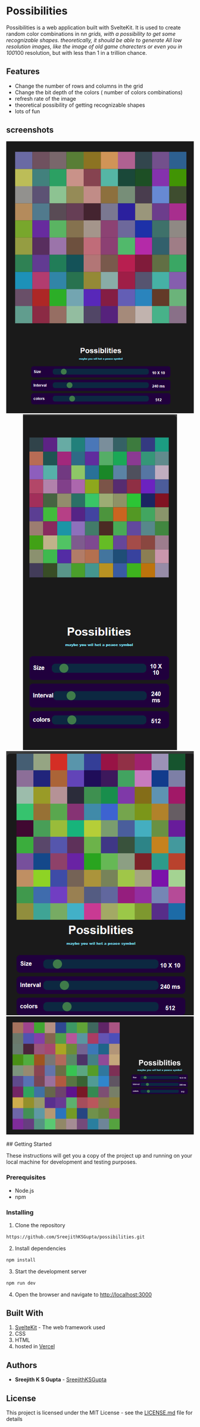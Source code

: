 # Possibilities

Possibilities is a web application built with SvelteKit. It is used to create random color combinations in n*n grids, with a possibility to get some recognizable shapes.
theoretically, it should be able to generate All low resolution images, like the image of old game charecters or even you in 100*100 resolution, but with less than 1 in a trillion chance.

## Features
- Change the number of rows and columns in the grid
- Change the bit depth of the colors ( number of colors  combinations)
- refresh rate of the image
- theoretical possibility of getting recognizable shapes
- lots of fun

## screenshots
<p align="center">
  <img src="reference_images/image.png" alt="Tablet">
  <img src="reference_images/image-1.png" alt="Mobile Screen">
  <img src="reference_images/image-2.png" alt="Fold screen">
  <img src="reference_images/image-3.png" alt="Pc screen">
</p>
## Getting Started

These instructions will get you a copy of the project up and running on your local machine for development and testing purposes.

### Prerequisites

- Node.js
- npm

### Installing

1. Clone the repository
```bash 
https://github.com/SreejithKSGupta/possibilities.git
```
2. Install dependencies
```bash
npm install
```
3. Start the development server
```bash
npm run dev
```
4. Open the browser and navigate to [http://localhost:3000](http://localhost:3000)

## Built With
1. [SvelteKit](https://kit.svelte.dev/) - The web framework used
2. CSS
3. HTML
4. hosted in [Vercel](https://vercel.com/)

## Authors
- **Sreejith K S Gupta** - [SreejithKSGupta](https://myportfolio-8fi.pages.dev/)

## License
This project is licensed under the MIT License - see the [LICENSE.md](LICENSE.md) file for details
